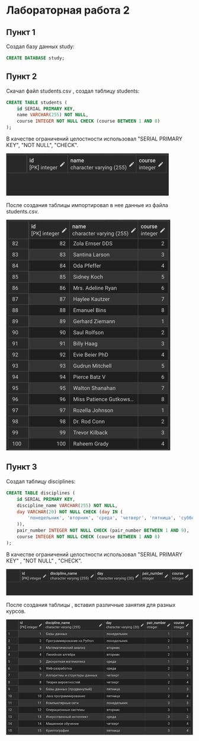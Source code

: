 # Лабораторная работа 2

## Пункт 1

Создал базу данных study:

```sql
CREATE DATABASE study;
```

## Пункт 2

Скачал файл students.csv , создал таблицу students:

```sql
CREATE TABLE students (
    id SERIAL PRIMARY KEY,
    name VARCHAR(255) NOT NULL,
    course INTEGER NOT NULL CHECK (course BETWEEN 1 AND 8)
);
```

В качестве ограничений целостности использовал "SERIAL PRIMARY KEY", "NOT NULL", "CHECK".

![Созданная таблица студентов](screenshots/empty_students_table.png)

После создания таблицы импортировал в нее данные из файла students.csv.

![Заполненная таблица студентов](screenshots/students_table.png)

## Пункт 3

Создал таблицу disciplines:  

```sql
CREATE TABLE disciplines (
    id SERIAL PRIMARY KEY,
    discipline_name VARCHAR(255) NOT NULL,
    day VARCHAR(20) NOT NULL CHECK (day IN (
        'понедельник', 'вторник', 'среда', 'четверг', 'пятница', 'суббота'
    )),
    pair_number INTEGER NOT NULL CHECK (pair_number BETWEEN 1 AND 9),
    course INTEGER NOT NULL CHECK (course BETWEEN 1 AND 8)
);
```

В качестве ограничений целостности использовал "SERIAL PRIMARY KEY" , "NOT NULL" , "CHECK".

![Созданная таблица дисциплинн](screenshots/empty_disciplines_table.png)

После создания таблицы , вставил различные занятия для разных курсов.

![Заполненная таблица дисциплинн](screenshots/disciplines_table.png)
